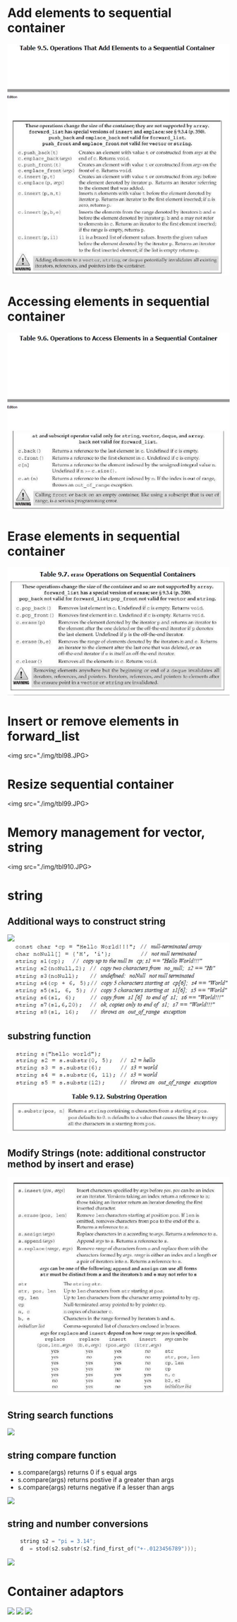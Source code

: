 # Add elements to sequential container

<img src="./img/tbl95.JPG">

# Accessing elements in sequential container

<img src="./img/tbl96.JPG">

# Erase elements in sequential container
<img src="./img/tbl97.JPG">

# Insert or remove elements in forward_list
<img src="./img/tbl98.JPG>

# Resize sequential container
<img src="./img/tbl99.JPG>

# Memory management for vector, string

<img src="./img/tbl910.JPG>

# string
## Additional ways to construct string

<img src="./img/tbl911.JPG">
<img src="./img/tbl911cont.JPG">

##  substring function

<img src="./img/tbl912.JPG">

## Modify Strings (note: additional constructor method by insert and erase)

<img src="./img/tbl913.JPG">

## String search  functions

<img src="./img/tb914.JPG">


## string compare function
- s.compare(args) returns 0 if s equal args
- s.compare(args) returns postive if a greater than args
- s.compare(args) returns negative if a lesser than args

<img src="./img/tb915.JPG">

## string and number conversions

```c++
    string s2 = "pi = 3.14";
    d  = stod(s2.substr(s2.find_first_of("+-.0123456789")));

```
<img src="./img/tb916.JPG">

# Container adaptors

<img src="./img/tb917.JPG">
<img src="./img/tb918.JPG">
<img src="./img/tb919.JPG">



